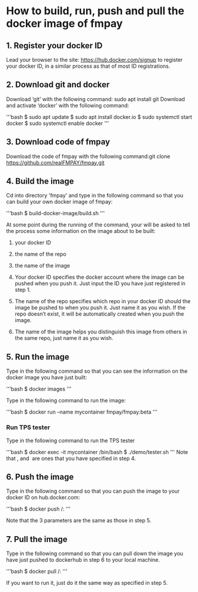 # How to build, run, push and pull the docker image of fmpay
## 1. Register your docker ID
Lead your browser to the site: https://hub.docker.com/signup to register your
docker ID, in a similar process as that of most ID registrations.
## 2. Download git and docker
Download ‘git’ with the following command:
sudo apt install git
Download and activate ‘docker’ with the following command:

'''bash
$ sudo apt update
$ sudo apt install docker.io
$ sudo systemctl start docker
$ sudo systemctl enable docker
'''

## 3. Download code of fmpay
Download the code of fmpay with the following command:git clone https://github.com/realFMPAY/fmpay.git
## 4. Build the image
Cd into directory 'fmpay' and type in the following command so that you can
build your own docker image of fmpay:

'''bash
$ build-docker-image/build.sh
'''

At some point during the running of the command, your will be asked to tell
the process some information on the image about to be built:
1. your docker ID
2. the name of the repo
3. the name of the image

1. Your docker ID specifies the docker account where the image can be pushed
when you push it. Just input the ID you have just registered in step 1.
2. The name of the repo specifies which repo in your docker ID should the
image be pushed to when you push it. Just name it as you wish. If the repo doesn’t
exist, it will be automatically created when you push the image.
3. The name of the image helps you distinguish this image from others in the
same repo, just name it as you wish.

## 5. Run the image
Type in the following command so that you can see the information on the
docker image you have just built:

'''bash
$ docker images
'''

Type in the following command to run the image:

'''bash
$ docker run –name mycontainer fmpay/fmpay:beta
'''

### Run TPS tester
Type in the following command to run the TPS tester

'''bash
    $ docker exec -it mycontainer /bin/bash
    $ ./demo/tester.sh
'''
Note that <your docker ID>, <repo name> and <image name> are ones that
you have specified in step 4. 

## 6. Push the image
Type in the following command so that you can push the image to your
docker ID on hub.docker.com:

'''bash
$ docker push <your docker ID>/<repo name>:<image name>
'''

Note that the 3 parameters are the same as those in step 5.

## 7. Pull the image
Type in the following command so that you can pull down the image you
have just pushed to dockerhub in step 6 to your local machine.

'''bash
$ docker pull <your docker ID>/<repo name>:<image name>
'''

If you want to run it, just do it the same way as specified in step 5.